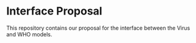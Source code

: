 # Interface Proposal

This repository contains our proposal for the interface between the Virus and WHO models.

